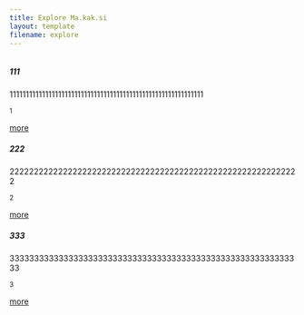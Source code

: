 ```yaml
---
title: Explore Ma.kak.si
layout: template
filename: explore
--- 
```

<title>Explore Ma.kak.si</title>
<div class="card mb-12">
  <div class="row g-0">
    <div class="col-md-2">
      <img src="static/img/1.gif" class="img-fluid rounded-start" alt="">
    </div>
    <div class="col-md-10">
      <div class="card-body">
        <h5 class="card-title">111</h5>
        <p class="card-text">111111111111111111111111111111111111111111111111111111111111</p>
        <p class="card-text"><small class="text-muted">1</small></p>
		<a class="btn btn-info" href="#" role="button">more</a>
      </div>
    </div>
  </div>
</div>
<div class="card mb-12">
  <div class="row g-0">
    <div class="col-md-2">
      <img src="static/img/1.gif" class="img-fluid rounded-start" alt="">
    </div>
    <div class="col-md-10">
      <div class="card-body">
        <h5 class="card-title">222</h5>
        <p class="card-text">222222222222222222222222222222222222222222222222222222222222</p>
        <p class="card-text"><small class="text-muted">2</small></p>
		<a class="btn btn-info" href="#" role="button">more</a>
      </div>
    </div>
  </div>
</div>
<div class="card mb-12">
  <div class="row g-0">
    <div class="col-md-2">
      <img src="static/img/1.gif" class="img-fluid rounded-start" alt="">
    </div>
    <div class="col-md-10">
      <div class="card-body">
        <h5 class="card-title">333</h5>
        <p class="card-text">333333333333333333333333333333333333333333333333333333333333</p>
        <p class="card-text"><small class="text-muted">3</small></p>
		<a class="btn btn-info" href="#" role="button">more</a>
      </div>
    </div>
  </div>
</div>